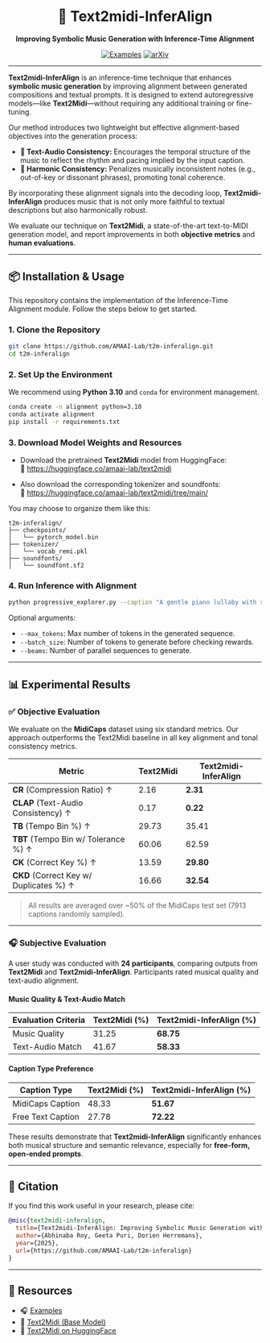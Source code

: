 <h1 align="center">🎼 Text2midi-InferAlign</h1>
<p align="center"><b>Improving Symbolic Music Generation with Inference-Time Alignment</b></p>

<div align="center">

  [![Examples](https://img.shields.io/badge/Examples-Demo-blue?style=flat-square&logo=music)](https://amaai-lab.github.io/t2m-inferalign/)
  [![arXiv](https://img.shields.io/badge/arXiv-2406.02255-brightgreen.svg)](https://arxiv.org/abs/2406.02255)
</div>

---

**Text2midi-InferAlign** is an inference-time technique that enhances **symbolic music generation** by improving alignment between generated compositions and textual prompts. It is designed to extend autoregressive models—like **Text2Midi**—without requiring any additional training or fine-tuning.

Our method introduces two lightweight but effective alignment-based objectives into the generation process:

- **🎵 Text-Audio Consistency:** Encourages the temporal structure of the music to reflect the rhythm and pacing implied by the input caption.
- **🎵 Harmonic Consistency:** Penalizes musically inconsistent notes (e.g., out-of-key or dissonant phrases), promoting tonal coherence.

By incorporating these alignment signals into the decoding loop, **Text2midi-InferAlign** produces music that is not only more faithful to textual descriptions but also harmonically robust.

We evaluate our technique on **Text2Midi**, a state-of-the-art text-to-MIDI generation model, and report improvements in both **objective metrics** and **human evaluations**.

---

## 📦 Installation & Usage

This repository contains the implementation of the Inference-Time Alignment module. Follow the steps below to get started.

### 1. Clone the Repository

```bash
git clone https://github.com/AMAAI-Lab/t2m-inferalign.git
cd t2m-inferalign
```

### 2. Set Up the Environment

We recommend using **Python 3.10** and `conda` for environment management.

```bash
conda create -n alignment python=3.10
conda activate alignment
pip install -r requirements.txt
```

### 3. Download Model Weights and Resources

- Download the pretrained **Text2Midi** model from HuggingFace:  
  🔗 https://huggingface.co/amaai-lab/text2midi

- Also download the corresponding tokenizer and soundfonts:  
  🔗 https://huggingface.co/amaai-lab/text2midi/tree/main/

You may choose to organize them like this:

```
t2m-inferalign/
├── checkpoints/
│   └── pytorch_model.bin
├── tokenizer/
│   └── vocab_remi.pkl
├── soundfonts/
│   └── soundfont.sf2
```

### 4. Run Inference with Alignment

```bash
python progressive_explorer.py --caption "A gentle piano lullaby with soft melodies" --model_path checkpoints/pytorch_model.bin --tokenizer_path tokenizer/vocab_remi.pkl --output_path outputs/lullaby.mid
```

Optional arguments:
- `--max_tokens`: Max number of tokens in the generated sequence.
- `--batch_size`: Number of tokens to generate before checking rewards.
- `--beams`: Number of parallel sequences to generate.

---

## 📊 Experimental Results

### ✅ Objective Evaluation

We evaluate on the **MidiCaps** dataset using six standard metrics. Our approach outperforms the Text2Midi baseline in all key alignment and tonal consistency metrics.

| Metric                                | Text2Midi | Text2midi-InferAlign |
|---------------------------------------|-----------|-----------------------|
| **CR** (Compression Ratio) ↑          | 2.16      | **2.31**              |
| **CLAP** (Text-Audio Consistency) ↑   | 0.17      | **0.22**              |
| **TB** (Tempo Bin %) ↑                | 29.73     | 35.41                 |
| **TBT** (Tempo Bin w/ Tolerance %) ↑  | 60.06     | 62.59                 |
| **CK** (Correct Key %) ↑              | 13.59     | **29.80**             |
| **CKD** (Correct Key w/ Duplicates %) ↑ | 16.66   | **32.54**             |

> All results are averaged over ~50% of the MidiCaps test set (7913 captions randomly sampled).

---

### 🎧 Subjective Evaluation

A user study was conducted with **24 participants**, comparing outputs from **Text2Midi** and **Text2midi-InferAlign**. Participants rated musical quality and text-audio alignment.

#### Music Quality & Text-Audio Match

| Evaluation Criteria   | Text2Midi (%) | Text2midi-InferAlign (%) |
|-----------------------|---------------|---------------------------|
| Music Quality         | 31.25         | **68.75**                 |
| Text-Audio Match      | 41.67         | **58.33**                 |

#### Caption Type Preference

| Caption Type         | Text2Midi (%) | Text2midi-InferAlign (%) |
|----------------------|---------------|---------------------------|
| MidiCaps Caption     | 48.33         | **51.67**                 |
| Free Text Caption    | 27.78         | **72.22**                 |

These results demonstrate that **Text2midi-InferAlign** significantly enhances both musical structure and semantic relevance, especially for **free-form, open-ended prompts**.

---

## 📌 Citation

If you find this work useful in your research, please cite:

```bibtex
@misc{text2midi-inferalign,
  title={Text2midi-InferAlign: Improving Symbolic Music Generation with Inference-Time Alignment},
  author={Abhinaba Roy, Geeta Puri, Dorien Herremans},
  year={2025},
  url={https://github.com/AMAAI-Lab/t2m-inferalign}
}
```

---

## 🔗 Resources

- 🎧 [Examples](https://amaai-lab.github.io/t2m-inferalign/)
- 🎼 [Text2Midi (Base Model)](https://github.com/AMAAI-Lab/text2midi)
- 🤗 [Text2Midi on HuggingFace](https://huggingface.co/amaai-lab/text2midi)
